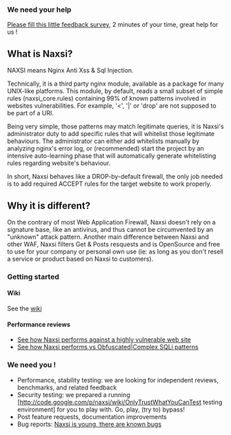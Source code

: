 ### We need your help

[Please fill this little feedback survey](https://docs.google.com/spreadsheet/viewform?formkey=dG9UWDFuTEhiWWt4UF9fZEtwWFVJUlE6MQ), 2 minutes of your time, great help for us !


## What is Naxsi?

NAXSI means Nginx Anti Xss & Sql Injection. 

Technically, it is a third party nginx module, available as a package for
many UNIX-like platforms. This module, by default, reads a small subset of
simple rules (naxsi_core.rules) containing 99% of known patterns involved in
websites vulnerabilities. For example, '<', '|' or 'drop' are not supposed
to be part of a URI.

Being very simple, those patterns may match legitimate queries, it is
Naxsi's administrator duty to add specific rules that will whitelist those
legitimate behaviours. The administrator can either add whitelists manually
by analyzing nginx's error log, or (recommended) start the project by an
intensive auto-learning phase that will automatically generate whitelisting
rules regarding website's behaviour.

In short, Naxsi behaves like a DROP-by-default firewall, the only job needed
is to add required ACCEPT rules for the target website to work properly.

## Why it is different?

On the contrary of most Web Application Firewall, Naxsi doesn't rely on a
signature base, like an antivirus, and thus cannot be circumvented by an
"unknown" attack pattern. Another main difference between Naxsi and other
WAF, Naxsi filters Get & Posts resquests and is OpenSource and free to use
for your company or personal own use (ie: as long as you don't resell a
service or product based on Naxsi to customers).

### Getting started

#### Wiki

See the [wiki](https://github.com/nbs-system/naxsi/wiki)


#### Performance reviews

  * [See how Naxsi performs against a highly vulnerable web site](https://github.com/nbs-system/naxsi/wiki/NaxsiVsAppScan) 
  * [See how Naxsi performs vs Obfuscated|Complex SQLi patterns](https://github.com/nbs-system/naxsi/wiki/naxsivsobfuscated)

### We need you !

 * Performance, stability testing: we are looking for independent reviews, benchmarks, and related feedback
 * Security testing: we prepared a running [http://code.google.com/p/naxsi/wiki/OnlyTrustWhatYouCanTest testing environment] for you to play with. Go, play, (try to) bypass!
 * Post feature requests, documentation improvements
 * Bug reports: [Naxsi is young, there are known bugs](https://github.com/nbs-system/naxsi/wiki/KnownBugs)

